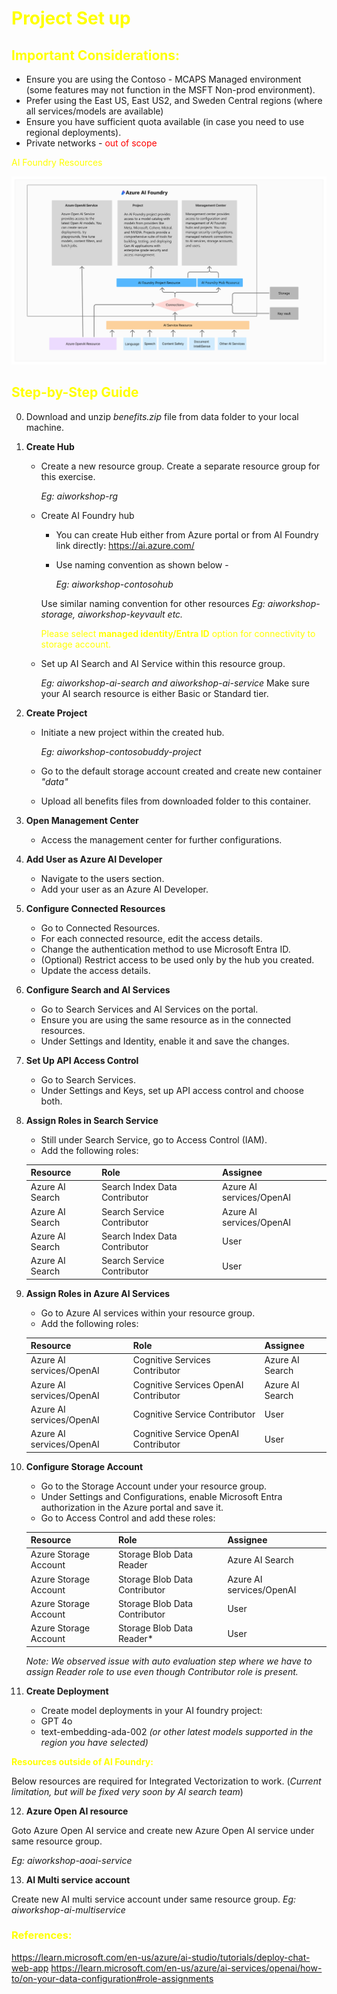 
# <span style="color:Yellow">Project Set up </span>

## <span style="color:Yellow"> Important Considerations: </span>
* Ensure you are using the Contoso - MCAPS Managed environment (some features may not function in the MSFT Non-prod environment).
* Prefer using the East US, East US2, and Sweden Central regions (where all services/models are available)
* Ensure you have sufficient quota available (in case you need to use regional deployments).
* Private networks - <span style="color:Red">out of scope</span>


<span style="color:Yellow"> AI Foundry Resources </span>

![alt text](../images/AIFoundryImage.png)


## <span style="color:Yellow"> Step-by-Step Guide </span>
0. Download and unzip *benefits.zip* file from data folder to your local machine. 
1. **Create Hub**
    - Create a new resource group. Create a separate resource group for this exercise. 
    
        *Eg: aiworkshop-rg*

    - Create AI Foundry hub 

        - You can create Hub either from Azure portal or from AI Foundry link directly: https://ai.azure.com/
        - Use naming convention as shown below - 
        
          *Eg: aiworkshop-contosohub*

        Use similar naming convention for other resources *Eg: aiworkshop-storage, aiworkshop-keyvault etc.*

        <span style="color:Yellow">Please select **managed identity/Entra ID** option for connectivity to storage account.</span> 

    - Set up AI Search and AI Service within this resource group.

        *Eg: aiworkshop-ai-search and aiworkshop-ai-service*
    Make sure your AI search resource is either Basic or Standard tier.

2. **Create Project**
    - Initiate a new project within the created hub.

        *Eg: aiworkshop-contosobuddy-project*

    - Go to the default storage account created and create new container *"data"* 
    - Upload all benefits files from downloaded folder to this container.    
3. **Open Management Center**
    - Access the management center for further configurations.
4. **Add User as Azure AI Developer**
    - Navigate to the users section.
    - Add your user as an Azure AI Developer.
5. **Configure Connected Resources**
    - Go to Connected Resources.
    - For each connected resource, edit the access details.
    - Change the authentication method to use Microsoft Entra ID.
    - (Optional) Restrict access to be used only by the hub you created.
    - Update the access details.
6. **Configure Search and AI Services**
    - Go to Search Services and AI Services on the portal.
    - Ensure you are using the same resource as in the connected resources.
    - Under Settings and Identity, enable it and save the changes.
7. **Set Up API Access Control**
    - Go to Search Services.
    - Under Settings and Keys, set up API access control and choose both.
8. **Assign Roles in Search Service**
    - Still under Search Service, go to Access Control (IAM).
    - Add the following roles:

    | Resource | Role | Assignee |
    | --- | --- | --- |
    | Azure AI Search | Search Index Data Contributor | Azure AI services/OpenAI |
    | Azure AI Search | Search Service Contributor | Azure AI services/OpenAI |
    | Azure AI Search | Search Index Data Contributor | User |
    | Azure AI Search | Search Service Contributor | User |


9. **Assign Roles in Azure AI Services**
    - Go to Azure AI services within your resource group.
    - Add the following roles:

    | Resource | Role | Assignee |
    | --- | --- | --- |
    | Azure AI services/OpenAI | Cognitive Services Contributor | Azure AI Search |
    | Azure AI services/OpenAI | Cognitive Services OpenAI Contributor | Azure AI Search |
    | Azure AI services/OpenAI | Cognitive Service Contributor | User |
    | Azure AI services/OpenAI | Cognitive Service OpenAI Contributor | User |

10. **Configure Storage Account**
    - Go to the Storage Account under your resource group.
    - Under Settings and Configurations, enable Microsoft Entra authorization in the Azure portal and save it.
    - Go to Access Control and add these roles:

    | Resource | Role | Assignee |
    | --- | --- | --- |
    | Azure Storage Account | Storage Blob Data Reader | Azure AI Search |
    | Azure Storage Account | Storage Blob Data Contributor | Azure AI services/OpenAI |
    | Azure Storage Account | Storage Blob Data Contributor | User |
    | Azure Storage Account | Storage Blob Data Reader* | User |

    *Note: We observed issue with auto evaluation step where we have to assign Reader role to use even though Contributor role is present.*

11. **Create Deployment**
    - Create model deployments in your AI foundry project: 
    - GPT 4o    
    - text-embedding-ada-002
    *(or other latest models supported in the region you have selected)*

<span style="color:Yellow">**Resources outside of AI Foundry:**</span>

Below resources are required for Integrated Vectorization to work. (*Current limitation, but will be fixed very soon by AI search team*)

12. **Azure Open AI resource**

Goto Azure Open AI service and create new Azure Open AI service under same resource group. 

*Eg: aiworkshop-aoai-service*

13. **AI Multi service account**

Create new AI multi service account under same resource group. 
*Eg: aiworkshop-ai-multiservice*



### <span style="color:Yellow"> References: 
https://learn.microsoft.com/en-us/azure/ai-studio/tutorials/deploy-chat-web-app
https://learn.microsoft.com/en-us/azure/ai-services/openai/how-to/on-your-data-configuration#role-assignments 

</span>